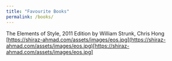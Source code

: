 ```yaml
---
title: "Favourite Books"
permalink: /books/
---
```



The Elements of Style, 2011 Edition by William Strunk, Chris Hong
[https://shiraz-ahmad.com/assets/images/eos.jpg](https://shiraz-ahmad.com/assets/images/eos.jpg)[https://shiraz-ahmad.com/assets/images/eos.jpg]

